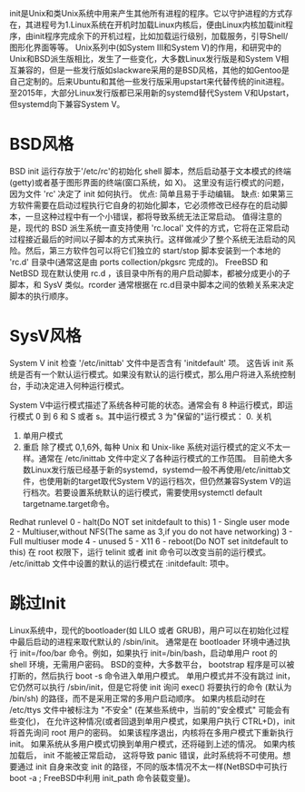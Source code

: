 init是Unix和类Unix系统中用来产生其他所有进程的程序。它以守护进程的方式存在，其进程号为1.Linux系统在开机时加载Linux内核后，便由Linux内核加载init程序，由init程序完成余下的开机过程，比如加载运行级别，加载服务，引导Shell/图形化界面等等。
Unix系列中(如System III和System V)的作用，和研究中的Unix和BSD派生版相比，发生了一些变化，大多数Linux发行版是和System V相互兼容的，但是一些发行版如slackware采用的是BSD风格，其他的如Gentoo是自己定制的。后来Ubuntu和其他一些发行版采用upstart来代替传统的init进程。至2015年，大部分Linux发行版都已采用新的systemd替代System V和Upstart，但systemd向下兼容System V。




# BSD风格
BSD init 运行存放于'/etc/rc'的初始化 shell 脚本，然后启动基于文本模式的终端(getty)或者基于图形界面的终端(窗口系统，如 X)。 这里没有运行模式的问题，因为文件 'rc' 决定了 init 如何执行。
优点: 简单且易于手动编辑。
缺点: 如果第三方软件需要在启动过程执行它自身的初始化脚本，它必须修改已经存在的启动脚本，一旦这种过程中有一个小错误，都将导致系统无法正常启动。
值得注意的是，现代的 BSD 派生系统一直支持使用 'rc.local' 文件的方式，它将在正常启动过程接近最后的时间以子脚本的方式来执行。这样做减少了整个系统无法启动的风险。然后，第三方软件包可以将它们独立的 start/stop 脚本安装到一个本地的 'rc.d' 目录中(通常这是由 ports collection/pkgsrc 完成的)。 FreeBSD 和 NetBSD 现在默认使用 rc.d ，该目录中所有的用户启动脚本，都被分成更小的子脚本，和 SysV 类似。rcorder 通常根据在 rc.d目录中脚本之间的依赖关系来决定脚本的执行顺序。


# SysV风格
System V init 检查 '/etc/inittab' 文件中是否含有 'initdefault' 项。 这告诉 init 系统是否有一个默认运行模式。如果没有默认的运行模式，那么用户将进入系统控制台，手动决定进入何种运行模式。


System V中运行模式描述了系统各种可能的状态。通常会有 8 种运行模式，即运行模式 0 到 6 和 S 或者 s。其中运行模式 3 为"保留的"运行模式：
0. 关机
1. 单用户模式
6. 重启
除了模式 0,1,6外, 每种 Unix 和 Unix-like 系统对运行模式的定义不太一样。通常在 /etc/inittab 文件中定义了各种运行模式的工作范围。
目前绝大多数Linux发行版已经基于新的systemd，systemd一般不再使用/etc/inittab文件，也使用新的target取代System V的运行档次，但仍然兼容System V的运行档次。若要设置系统默认的运行模式，需要使用systemctl default targetname.target命令。

Redhat runlevel
0 - halt(Do NOT set initdefault to this)
1 - Single user mode
2 - Multiuser,without NFS(The same as 3,if you do not have networking)
3 - Full multiuser mode
4 - unused
5 - X11
6 - reboot(Do NOT set initdefault to this)
在 root 权限下，运行 telinit 或者 init 命令可以改变当前的运行模式。 /etc/inittab 文件中设置的默认的运行模式在 :initdefault: 项中。



# 跳过Init
Linux系统中，现代的bootloader(如 LILO 或者 GRUB)，用户可以在初始化过程中最后启动的进程来取代默认的 /sbin/init。
通常是在 bootloader 环境中通过执行 init=/foo/bar 命令。例如，如果执行 init=/bin/bash，启动单用户 root 的 shell 环境，无需用户密码。
BSD的变种，大多数平台， bootstrap 程序是可以被打断的，然后执行 boot -s 命令进入单用户模式。
单用户模式并不没有跳过 init，它仍然可以执行 /sbin/init，但是它将使 init 询问 exec() 将要执行的命令 (默认为 /bin/sh) 的路径，而不是采用正常的多用户启动顺序。 如果内核启动时在 /etc/ttys 文件中被标注为 "不安全" (在某些系统中，当前的"安全模式" 可能会有些变化)， 在允许这种情况(或者回退到单用户模式，如果用户执行 CTRL+D)，init 将首先询问 root 用户的密码。 如果该程序退出，内核将在多用户模式下重新执行 init。 如果系统从多用户模式切换到单用户模式，还将碰到上述的情况。
如果内核加载后， init 不能被正常启动， 这将导致 panic 错误，此时系统将不可使用。想要通过 init 自身来改变 init 的路径，不同的版本情况不太一样(NetBSD中可执行 boot -a ; FreeBSD中利用 init_path 命令装载变量)。







